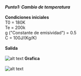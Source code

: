 ***Punto1: Cambio de temperatura***<br /><br />
**Condiciones iniciales** <br />
  T0 = 180K <br />
  Te = 200k <br />
  g ("Constante de emisividad") = 0.5 <br />
  C = 100J/(Kg/K) <br /><br />
**Salida**<br /><br />
![alt text](https://github.com/juandavid9611/Analisis-Numerico-1810/blob/master/Taller%20Ecuaciones%20Diferenciales/Tabla.png)
**Grafica** <br /><br />
![alt text](https://github.com/juandavid9611/Analisis-Numerico-1810/blob/master/Taller%20Ecuaciones%20Diferenciales/Grafica.png)<br /><br />

